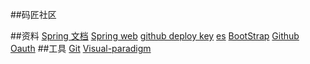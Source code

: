 ##码匠社区

##资料
[Spring 文档](https://spring.io/guides)
[Spring web](https://spring.io/guides/gs/serving-web-content/)
[github deploy key](https://developer.github.com/v3/guides/managing-deploy-keys/#deploy-keys)
[es](https://elasticsearch.cn/explore)
[BootStrap](https://v3.bootcss.com/getting-started)
[Github Oauth](https://developer.github.com/apps/building-oauth-apps/creating-an-oauth-app/)
##工具
[Git](https://git-scm.com/download)
[Visual-paradigm](https:www.visual-paradigm.com)

